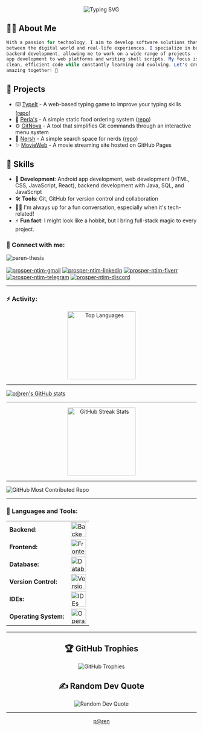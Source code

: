 <link rel="stylesheet" type='text/css' href="https://cdn.jsdelivr.net/gh/devicons/devicon@latest/devicon.min.css" />

<div align="center">
  <img src="https://readme-typing-svg.herokuapp.com?font=Fira+Code&weight=600&size=28&pause=1000&color=0891B2&center=true&vCenter=true&random=false&width=600&height=70&lines=Hello!+I'm+Prosper+Ntim+(p@ren);Full-Stack+Developer;Android+Developer;UI/UX+Enthusiast;Problem+Solver" alt="Typing SVG" />
</div>

## 👋🏽 About Me
``` java
With a passion for technology, I aim to develop software solutions that bridge the gap 
between the digital world and real-life experiences. I specialize in both frontend and 
backend development, allowing me to work on a wide range of projects - from Android 
app development to web platforms and writing shell scripts. My focus is on writing 
clean, efficient code while constantly learning and evolving. Let's create something 
amazing together! 🚀
```

## 🚀 Projects
- ⌨️ [TypeIt](https://paren-thesis.github.io/TypeIt/) - A web-based typing game to improve your typing skills ([repo](https://github.com/paren-thesis/TypeIt))
- 🍔 [Perla's](https://paren-thesis.github.io/Perla-s/) - A simple static food ordering system ([repo](https://github.com/paren-thesis/Perla-s))
- ⚙️ [GitNova](https://github.com/paren-thesis/GitNova) - A tool that simplifies Git commands through an interactive menu system
- 🤖 [Nersh](https://paren-thesis.github.io/Nersh) - A simple search space for nerds ([repo](https://github.com/paren-thesis/Nersh))
- ✨ [MovieWeb](https://paren-thesis.github.io/ViewVault) - A movie streaming site hosted on GitHub Pages

## 💼 Skills
- 💬 **Development**: Android app development, web development (HTML, CSS, JavaScript, React), backend development with Java, SQL, and JavaScript
- 🛠️ **Tools**: Git, GitHub for version control and collaboration
- 🧑‍💻 I'm always up for a fun conversation, especially when it's tech-related!
- ⚡ **Fun fact**: I might look like a hobbit, but I bring full-stack magic to every project.

<h3 align="left">🔗 Connect with me:</h3>

<p align="left">
    <img src="https://komarev.com/ghpvc/?username=paren-thesis&label=Profile%20views&color=0e75b6&style=flat" alt="paren-thesis" />
</p>

<p align="left">
  <a href="mailto:ntimprosper308@gmail.com" target="blank"><img align="center" src="https://img.shields.io/badge/Gmail-D14836?style=for-the-badge&logo=gmail&logoColor=white" alt="prosper-ntim-gmail" /></a>
  <a href="https://www.linkedin.com/in/prosper-ntim-9bb6ba2bb/" target="blank"><img align="center" src="https://img.shields.io/badge/LinkedIn-blue?style=for-the-badge&logo=linkedin&logoColor=white" alt="prosper-ntim-linkedin" /></a>
  <a href="https://www.fiverr.com/prosper_ntim?public_mode=true" target="blank"><img align="center" src="https://img.shields.io/badge/Fiverr-1DBF73?style=for-the-badge&logo=fiverr&logoColor=white" alt="prosper-ntim-fiverr" /></a>
  <a href="https://t.me/paren7" target="blank"><img align="center" src="https://img.shields.io/badge/Telegram-2CA5E0?style=for-the-badge&logo=telegram&logoColor=white" alt="prosper-ntim-telegram" /></a>
  <a href="https://discord.gg/9mzhMrzD" target="blank"><img align="center" src="https://img.shields.io/badge/Discord-5865F2?style=for-the-badge&logo=discord&logoColor=white" alt="prosper-ntim-discord" /></a>
</p>

------

<h3 align="left">⚡ Activity:</h3>

<div align="center">
  <img height="180em" src="https://github-readme-stats.vercel.app/api/top-langs?username=paren-thesis&show_icons=true&locale=en&layout=compact&theme=gruvbox&border_color=61dafb&hide_border=true" alt="Top Languages" />
</div>

------

<div align="left">
  <a href="http://www.github.com/paren-thesis">
    <img src="https://github-readme-stats.vercel.app/api?username=paren-thesis&show_icons=true&count_private=true&title_color=0891b2&icon_color=0891b2&ring_color=0891b2&theme=gruvbox&hide_border=true&show=reviews,discussions_started,discussions_answered,prs_merged,prs_merged_percentage" alt="p@ren's GitHub stats" />
  </a>
</div>

------

<div align="center">
  <img height="180em" src="https://github-readme-streak-stats.herokuapp.com/?user=paren-thesis&theme=gruvbox&border_color=61dafb&hide_border=true" alt="GitHub Streak Stats" />
</div>

------

<div align="left">
  <img src="https://github-contributor-stats.vercel.app/api?username=paren-thesis&limit=4&theme=gruvbox&border_color=61dafb&hide_border=true&combine_all_yearly_contributions=true" alt="GitHub Most Contributed Repo" />
</div>

------

<h3 align="left">🧰 Languages and Tools:</h3>

<table align="center">
    <tr>
        <td style="font-weight: bold; padding-right: 10px;">Backend:</td>
        <td><img height="40" src="https://skillicons.dev/icons?i=java,python,javascript,nodejs" alt="Backend Tools"/></td>
    </tr>
    <tr>
        <td style="font-weight: bold; padding-right: 10px;">Frontend:</td>
        <td><img height="40" src="https://skillicons.dev/icons?i=html,css,js,react,tailwind" alt="Frontend Tools"/></td>
    </tr>
    <tr>
        <td style="font-weight: bold; padding-right: 10px;">Database:</td>
        <td><img height="40" src="https://skillicons.dev/icons?i=mysql,firebase,mongodb" alt="Database Tools"/></td>
    </tr>
    <tr>
        <td style="font-weight: bold; padding-right: 10px;">Version Control:</td>
        <td><img height="40" src="https://skillicons.dev/icons?i=git,github,gitlab" alt="Version Control Tools"/></td>
    </tr>
    <tr>
        <td style="font-weight: bold; padding-right: 10px;">IDEs:</td>
        <td><img height="40" src="https://skillicons.dev/icons?i=vscode,pycharm,vim,androidstudio" alt="IDEs"/></td>
    </tr>
    <tr>
        <td style="font-weight: bold; padding-right: 10px;">Operating System:</td>
        <td><img height="40" src="https://skillicons.dev/icons?i=windows,linux" alt="Operating System"/></td>
    </tr>
</table>

------

<h2 align="center">🏆 GitHub Trophies</h2>
<div align="center">
  <img src="https://github-profile-trophy.vercel.app/?username=paren-thesis&theme=gruvbox&no-frame=true&no-bg=true" alt="GitHub Trophies" />
</div>

<h2 align="center">✍️ Random Dev Quote</h2>
<div align="center">
  <img src="https://quotes-github-readme.vercel.app/api?type=horizontal&theme=gruvbox" alt="Random Dev Quote" />
</div>

------

<div align="center">
  <a href="https://github.com/paren-thesis">p@ren</a>
</div>
